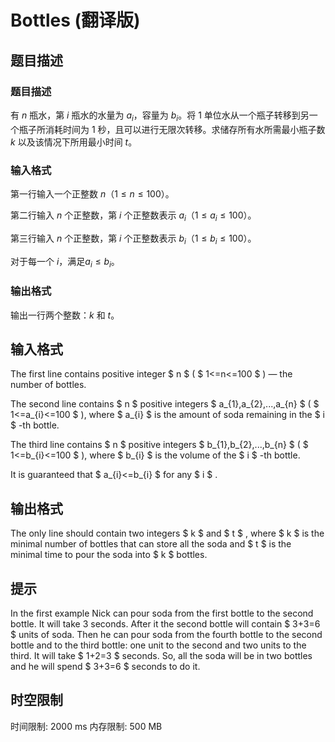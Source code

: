 # Bottles (翻译版)

## 题目描述

### 题目描述

有 $n$ 瓶水，第 $i$ 瓶水的水量为 $a_i$，容量为 $b_i$。将 $1$ 单位水从一个瓶子转移到另一个瓶子所消耗时间为 $1$ 秒，且可以进行无限次转移。求储存所有水所需最小瓶子数 $k$ 以及该情况下所用最小时间 $t$。

### 输入格式

第一行输入一个正整数 $n$（$1\le n\le 100$）。

第二行输入 $n$ 个正整数，第 $i$ 个正整数表示 $a_i$（$1\le a_i \le 100$）。

第三行输入 $n$ 个正整数，第 $i$ 个正整数表示 $b_i$（$1\le b_i \le100$）。

对于每一个 $i$，满足$a_i\le b_i$。

### 输出格式

输出一行两个整数：$k$ 和 $t$。

## 输入格式

The first line contains positive integer $ n $ ( $ 1<=n<=100 $ ) — the number of bottles.

The second line contains $ n $ positive integers $ a_{1},a_{2},...,a_{n} $ ( $ 1<=a_{i}<=100 $ ), where $ a_{i} $ is the amount of soda remaining in the $ i $ -th bottle.

The third line contains $ n $ positive integers $ b_{1},b_{2},...,b_{n} $ ( $ 1<=b_{i}<=100 $ ), where $ b_{i} $ is the volume of the $ i $ -th bottle.

It is guaranteed that $ a_{i}<=b_{i} $ for any $ i $ .

## 输出格式

The only line should contain two integers $ k $ and $ t $ , where $ k $ is the minimal number of bottles that can store all the soda and $ t $ is the minimal time to pour the soda into $ k $ bottles.

## 提示

In the first example Nick can pour soda from the first bottle to the second bottle. It will take 3 seconds. After it the second bottle will contain $ 3+3=6 $ units of soda. Then he can pour soda from the fourth bottle to the second bottle and to the third bottle: one unit to the second and two units to the third. It will take $ 1+2=3 $ seconds. So, all the soda will be in two bottles and he will spend $ 3+3=6 $ seconds to do it.

## 时空限制

时间限制: 2000 ms
内存限制: 500 MB
